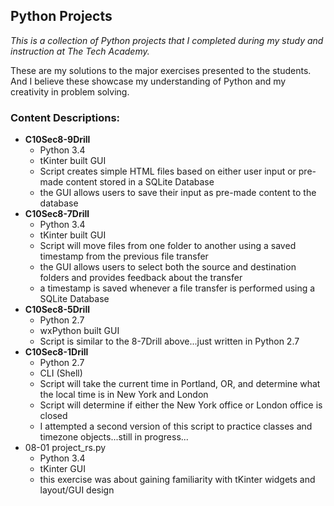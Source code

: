 ## Python Projects
*This is a collection of Python projects that I completed during my study and instruction at The Tech Academy.*

These are my solutions to the major exercises presented to the students.  And I believe these showcase my understanding of Python and my creativity in problem solving.

### Content Descriptions:
* __C10Sec8-9Drill__
    * Python 3.4
    * tKinter built GUI
    * Script creates simple HTML files based on either user input or pre-made content stored in a SQLite Database
    * the GUI allows users to save their input as pre-made content to the database
* __C10Sec8-7Drill__
    * Python 3.4
    * tKinter built GUI
    * Script will move files from one folder to another using a saved timestamp from the previous file transfer
    * the GUI allows users to select both the source and destination folders and provides feedback about the transfer
    * a timestamp is saved whenever a file transfer is performed using a SQLite Database
* __C10Sec8-5Drill__
    * Python 2.7
    * wxPython built GUI
    * Script is similar to the 8-7Drill above...just written in Python 2.7
* __C10Sec8-1Drill__
    * Python 2.7
    * CLI (Shell)
    * Script will take the current time in Portland, OR, and determine what the local time is in New York and London
    * Script will determine if either the New York office or London office is closed
    * I attempted a second version of this script to practice classes and timezone objects...still in progress...
* 08-01 project_rs.py
    * Python 3.4
    * tKinter GUI
    * this exercise was about gaining familiarity with tKinter widgets and layout/GUI design
